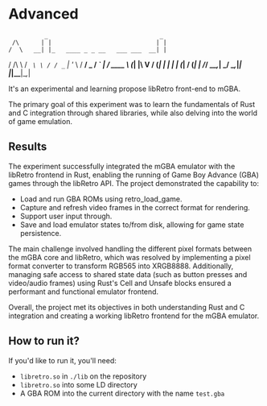 # Advanced

              _                               _ 
     /\      | |                             | |
    /  \   __| |_   ____ _ _ __   ___ ___  __| |
   / /\ \ / _` \ \ / / _` | '_ \ / __/ _ \/ _` |
  / ____ \ (_| |\ V / (_| | | | | (_|  __/ (_| |
 /_/    \_\__,_| \_/ \__,_|_| |_|\___\___|\__,_|


It's an experimental and learning propose libRetro front-end to mGBA.

The primary goal of this experiment was to learn the fundamentals of Rust and C
integration through shared libraries, while also delving into the world of game
emulation.

## Results

The experiment successfully integrated the mGBA emulator with the libRetro
frontend in Rust, enabling the running of Game Boy Advance (GBA) games through
the libRetro API. The project demonstrated the capability to:

- Load and run GBA ROMs using retro_load_game.
- Capture and refresh video frames in the correct format for rendering.
- Support user input through.
- Save and load emulator states to/from disk, allowing for game state persistence.

The main challenge involved handling the different pixel formats between the
mGBA core and libRetro, which was resolved by implementing a pixel format
converter to transform RGB565 into XRGB8888. Additionally, managing safe access
to shared state data (such as button presses and video/audio frames) using
Rust's Cell and Unsafe blocks ensured a performant and functional emulator
frontend.

Overall, the project met its objectives in both understanding Rust and C
integration and creating a working libRetro frontend for the mGBA emulator.

## How to run it?

If you'd like to run it, you'll need:

- `libretro.so` in `./lib` on the repository
- `libretro.so` into some LD directory
- A GBA ROM into the current directory with the name `test.gba`
